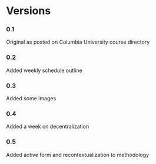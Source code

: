 # Versions

### 0.1
Original as posted on Columbia University course directory

### 0.2
Added weekly schedule outline

### 0.3
Added some images

### 0.4
Added a week on decentralization

### 0.5
Added active form and recontextualization to methodology
